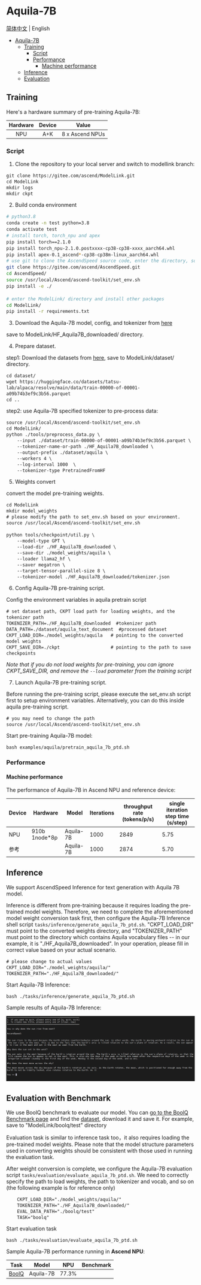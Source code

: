 # Aquila-7B
[简体中文](https://gitee.com/ascend/ModelLink/blob/modellink/examples/aquila/README.md) | English

- [Aquila-7B](#aquila-7b)
  - [Training](#training)
    - [Script](#script)
    - [Performance](#performance)
      - [Machine performance](#machine-performance)
  - [Inference](#inference)
  - [Evaluation](#evaluation-with-benchmark)

## Training

Here's a hardware summary of pre-training Aquila-7B:

| Hardware | Device |      Value       |
|:--------:|:------:|:----------------:|
|   NPU    |  A+K   | 8 x Ascend NPUs  |

### Script

1. Clone the repository to your local server and switch to modellink branch:
```shell
git clone https://gitee.com/ascend/ModelLink.git
cd ModelLink
mkdir logs
mkdir ckpt
```


2. Build conda environment

```bash
# python3.8
conda create -n test python=3.8
conda activate test
# install torch, torch_npu and apex
pip install torch==2.1.0
pip install torch_npu-2.1.0.postxxxx-cp38-cp38-xxxx_aarch64.whl
pip install apex-0.1_ascend*-cp38-cp38m-linux_aarch64.whl
# use git to clone the AscendSpeed source code, enter the directory, source the set_env.sh file based on your host settings(you may need to change the path), then install ascendspeed package by source code
git clone https://gitee.com/ascend/AscendSpeed.git
cd AscendSpeed/
source /usr/local/Ascend/ascend-toolkit/set_env.sh
pip install -e ./

# enter the ModelLink/ directory and install other packages
cd ModelLink/
pip install -r requirements.txt
```


3. Download the Aquila-7B model, config, and tokenizer from [here](https://huggingface.co/BAAI/Aquila-7B/tree/main)

save to ModelLink/HF_Aquila7B_downloaded/ directory.


4. Prepare dataset.

step1: Download the datasets from [here](https://huggingface.co/datasets/tatsu-lab/alpaca/resolve/main/data/train-00000-of-00001-a09b74b3ef9c3b56.parquet), save to ModelLink/dataset/ directory.


```shell
cd dataset/
wget https://huggingface.co/datasets/tatsu-lab/alpaca/resolve/main/data/train-00000-of-00001-a09b74b3ef9c3b56.parquet
cd ..
```


step2: use Aquila-7B specified tokenizer to pre-process data:


```shell
source /usr/local/Ascend/ascend-toolkit/set_env.sh
cd ModelLink/
python ./tools/preprocess_data.py \
    --input ./dataset/train-00000-of-00001-a09b74b3ef9c3b56.parquet \
    --tokenizer-name-or-path ./HF_Aquila7B_downloaded \
    --output-prefix ./dataset/aquila \
    --workers 4 \
    --log-interval 1000  \
    --tokenizer-type PretrainedFromHF
```

5. Weights convert

convert the model pre-training weights.

```shell
cd ModelLink
mkdir model_weights
# please modify the path to set_env.sh based on your environment.
source /usr/local/Ascend/ascend-toolkit/set_env.sh

python tools/checkpoint/util.py \
    --model-type GPT \
    --load-dir ./HF_Aquila7B_downloaded \
    --save-dir ./model_weights/aquila \
    --loader llama2_hf \
    --saver megatron \
    --target-tensor-parallel-size 8 \
    --tokenizer-model ./HF_Aquila7B_downloaded/tokenizer.json
```


6. Config Aquila-7B pre-training script.

Config the environment variables in aquila pretrain script 
```shell
# set dataset path, CKPT load path for loading weights, and the tokenizer path
TOKENIZER_PATH=./HF_Aquila7B_downloaded  #tokenizer path
DATA_PATH=./dataset/aquila_text_document  #processed dataset
CKPT_LOAD_DIR=./model_weights/aquila   # pointing to the converted model weights
CKPT_SAVE_DIR=./ckpt                   # pointing to the path to save checkpoints
```
*Note that if you do not load weights for pre-training, you can ignore CKPT_SAVE_DIR, and remove the `--load` parameter from the training script*

7. Launch Aquila-7B pre-training script.

Before running the pre-training script, please execute the set_env.sh script first to setup environment variables. Alternatively, you can do this inside aquila pre-training script.

```shell
# you may need to change the path
source /usr/local/Ascend/ascend-toolkit/set_env.sh
```

Start pre-training Aquila-7B model:
```shell
bash examples/aquila/pretrain_aquila_7b_ptd.sh
```
### Performance
#### Machine performance
The performance of Aquila-7B in Ascend NPU and reference device:

| Device | Hardware           | Model       | Iterations | throughput rate (tokens/p/s) | single iteration step time (s/step) |
|------|---------------|------------|------|------------------------|----------------------|
| NPU  | 910b 1node*8p | Aquila-7B  | 1000 | 2849                  | 5.75                  |
| 参考  |              | Aquila-7B  | 1000 | 2874                   |    5.70               |



## Inference

We support AscendSpeed Inference for text generation with Aquila 7B model.

Inference is different from pre-training because it requires loading the pre-trained model weights. Therefore, we need to complete the aforementioned model weight conversion task first, then configure the Aquila-7B Inference shell script `tasks/inference/generate_aquila_7b_ptd.sh`. "CKPT_LOAD_DIR" must point to the converted weights directory, and "TOKENIZER_PATH" must point to the directory which contains Aquila vocabulary files -- in our example, it is "./HF_Aquila7B_downloaded". In your operation, please fill in correct value based on your actual scenario.

```shell
# please change to actual values
CKPT_LOAD_DIR="./model_weights/aquila/"
TOKENIZER_PATH="./HF_Aquila7B_downloaded/"
```

Start Aquila-7B Inference:
```shell
bash ./tasks/inference/generate_aquila_7b_ptd.sh
```

Sample results of Aquila-7B Inference:

![aquila-7B_generate.png](../../sources/images/aquila/aquila_7B_generate.png)


## Evaluation with Benchmark

We use BoolQ benchmark to evaluate our model. You can [go to the BoolQ Benchmark page](https://github.com/google-research-datasets/boolean-questions) and find the [dataset](https://storage.cloud.google.com/boolq/dev.jsonl), download it and save it. For example, save to "ModelLink/boolq/test" directory

Evaluation task is similar to inference task too，it also requires loading the pre-trained model weights. Please note that the model structure parameters used in converting weights should be consistent with those used in running the evaluation task.

After weight conversion is complete, we configure the Aquila-7B evaluation script `tasks/evaluation/evaluate_aquila_7b_ptd.sh`. We need to correctly specify the path to load weights, the path to tokenizer and vocab, and so on (the following example is for reference only)

```shell
    CKPT_LOAD_DIR="./model_weights/aquila/"
    TOKENIZER_PATH="./HF_Aquila7B_downloaded/"
    EVAL_DATA_PATH="./boolq/test"
    TASK="boolq"
```

Start evaluation task
```shell
bash ./tasks/evaluation/evaluate_aquila_7b_ptd.sh
```

Sample Aquila-7B performance running in **Ascend NPU**:

| Task                                                                   | Model     | NPU | Benchmark |
|------------------------------------------------------------------------|------------|------|------|
| [BoolQ](https://github.com/google-research-datasets/boolean-questions) | Aquila-7B  | 77.3% |     |
